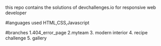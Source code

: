 this repo contains the solutions of devchallenges.io for responsive web developer

#languages used
HTML,CSS,Javascript

#branches
1.404_error_page
2.myteam
3. modern interior
4. recipe challenge
5. gallery
